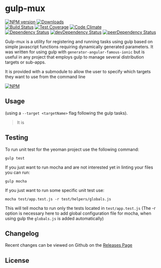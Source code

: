 # gulp-mux 
[![NPM version](https://badge.fury.io/js/gulp-mux.svg)](http://badge.fury.io/js/gulp-mux) [![Downloads](http://img.shields.io/npm/dm/gulp-mux.svg)](http://badge.fury.io/js/gulp-mux)   
[![Build Status](https://travis-ci.org/thaiat/gulp-mux.svg?branch=master)](https://travis-ci.org/thaiat/gulp-mux) [![Test Coverage](https://codeclimate.com/github/thaiat/gulp-mux/badges/coverage.svg)](https://codeclimate.com/github/thaiat/gulp-mux) [![Code Climate](https://codeclimate.com/github/thaiat/gulp-mux/badges/gpa.svg)](https://codeclimate.com/github/thaiat/gulp-mux)   
[![Dependency Status](https://david-dm.org/thaiat/gulp-mux.svg)](https://david-dm.org/thaiat/gulp-mux) [![devDependency Status](https://david-dm.org/thaiat/gulp-mux/dev-status.svg)](https://david-dm.org/thaiat/gulp-mux#info=devDependencies) [![peerDependency Status](https://david-dm.org/thaiat/gulp-mux/peer-status.svg)](https://david-dm.org/thaiat/gulp-mux#info=peerDependencies)    


Gulp-mux is a utility for registering and running tasks using gulp based on simple javascript functions requiring dynamically generated parameters. It was written for using gulp with `generator-angular-famous-ionic` but is useful in any project that employs gulp to manage several distribution targets or sub-apps. 

It is provided with a submodule to allow the user to specify which targets they want to use from the command line 


[![NPM](https://nodei.co/npm/gulp-mux.png?downloads=true&downloadRank=true&stars=true)](https://nodei.co/npm/gulp-mux)

## Usage
(using a `--target <targetName>` flag following the gulp tasks). 

> It is 


## Testing
To run unit test for the yeoman project use the following command:
```
gulp test
```

If you just want to run mocha and are not interested yet in linting your files you can run:
```
gulp mocha
```

If you just want to run some specific unit test use:
```
mocha test/app.test.js -r test/helpers/globals.js
```
This will tell mocha to run only the tests located in `test/app.test.js` (The -r option is necessary here to add global configuration file for mocha, when using gulp the `globals.js` is added automatically)


## Changelog

Recent changes can be viewed on Github on the [Releases Page](https://github.com/thaiat/gulp-mux/releases)

## License


